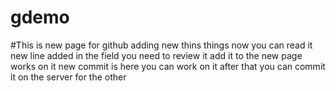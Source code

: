 # gdemo
#This is new page for github
adding new thins
things
now you can read it 
new line added in the field you need to review it 
add it to the new page 
works on it 
new commit is here 
you can work on it after that you can commit it 
on the server for the other 

